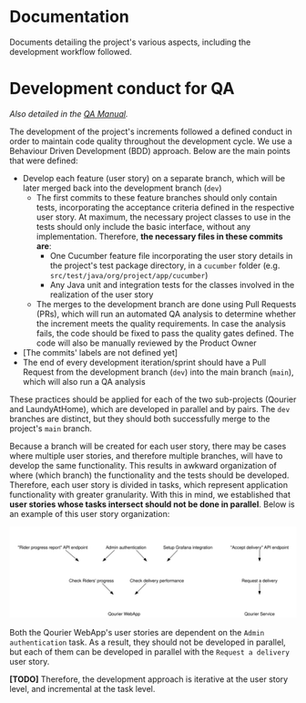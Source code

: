 # Documentation

Documents detailing the project's various aspects, including the development workflow followed.

# Development conduct for QA

*Also detailed in the [QA Manual](qa_manual.pdf).*

The development of the project's increments followed a defined conduct in order to maintain code quality throughout the development cycle. We use a Behaviour Driven Development (BDD) approach.
Below are the main points that were defined:
- Develop each feature (user story) on a separate branch, which will be later merged back into the development branch (`dev`)
    - The first commits to these feature branches should only contain tests, incorporating the acceptance criteria defined in the respective user story. At maximum, the necessary project classes to use in the tests should only include the basic interface, without any implementation. Therefore, **the necessary files in these commits are**:
        - One Cucumber feature file incorporating the user story details in the project's test package directory, in a `cucumber` folder (e.g. `src/test/java/org/project/app/cucumber`)
        - Any Java unit and integration tests for the classes involved in the realization of the user story
    - The merges to the development branch are done using Pull Requests (PRs), which will run an automated QA analysis to determine whether the increment meets the quality requirements. In case the analysis fails, the code should be fixed to pass the quality gates defined. The code will also be manually reviewed by the Product Owner
- [The commits' labels are not defined yet]
- The end of every development iteration/sprint should have a Pull Request from the development branch (`dev`) into the main branch (`main`), which will also run a QA analysis

These practices should be applied for each of the two sub-projects (Qourier and LaundyAtHome), which are developed in parallel and by pairs. The `dev` branches are distinct, but they should both successfully merge to the project's `main` branch.

Because a branch will be created for each user story, there may be cases where multiple user stories, and therefore multiple branches, will have to develop the same functionality. This results in awkward organization of where (which branch) the functionality and the tests should be developed. Therefore, each user story is divided in tasks, which represent application functionality with greater granularity. With this in mind, we established that **user stories whose tasks intersect should not be done in parallel**. Below is an example of this user story organization:

![User Story organization](images/user_story_organization.svg)

Both the Qourier WebApp's user stories are dependent on the `Admin authentication` task. As a result, they should not be developed in parallel, but each of them can be developed in parallel with the `Request a delivery` user story.

**\[TODO\]** Therefore, the development approach is iterative at the user story level, and incremental at the task level.
